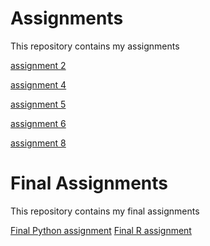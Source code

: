 # Assignments
This repository contains my assignments

[assignment 2](https://github.com/ZariouhYassin/Assignments/blob/master/Assignment_week_2%20(1).ipynb)

[assignment 4](https://github.com/ZariouhYassin/Assignments/blob/master/Assignment_week_4.ipynb)

[assignment 5](https://github.com/ZariouhYassin/Assignments/blob/master/Assignment_week_5.ipynb) 

[assignment 6](https://github.com/ZariouhYassin/Assignments/blob/master/assignment4.ipynb)

[assignment 8](https://github.com/ZariouhYassin/Assignments/blob/master/assignment%20week5.ipynb)
# Final Assignments
This repository contains my  final assignments

[Final Python assignment](https://github.com/ZariouhYassin/Assignments/blob/master/Final_Assignment_Python_1_students.ipynb)
[Final R assignment](https://github.com/ZariouhYassin/Assignments/blob/master/OECD_R_exam.ipynb)
